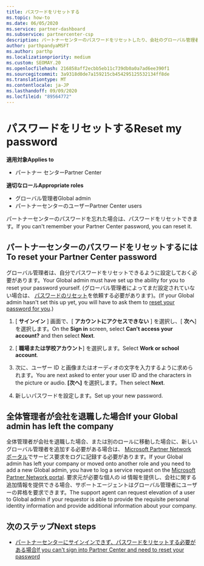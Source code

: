 ```yaml
---
title: パスワードをリセットする
ms.topic: how-to
ms.date: 06/05/2020
ms.service: partner-dashboard
ms.subservice: partnercenter-csp
description: パートナーセンターのパスワードをリセットしたり、会社のグローバル管理者から支援を受けたりする方法について説明します。また、新しいパートナーセンターのグローバル管理者を追加する方法についても説明します。
author: parthpandyaMSFT
ms.author: parthp
ms.localizationpriority: medium
ms.custom: SEOMAY.20
ms.openlocfilehash: 216858aff2ecbb5eb11c739db0a0a7ad6ee390f1
ms.sourcegitcommit: 3a9318d0de7a159215cb454295125532134ff8de
ms.translationtype: MT
ms.contentlocale: ja-JP
ms.lasthandoff: 09/09/2020
ms.locfileid: "89564772"
---
```

# <a name="reset-my-password"></a><span data-ttu-id="73b71-103">パスワードをリセットする</span><span class="sxs-lookup"><span data-stu-id="73b71-103">Reset my password</span></span>

<span data-ttu-id="73b71-104">**適用対象**</span><span class="sxs-lookup"><span data-stu-id="73b71-104">**Applies to**</span></span>

- <span data-ttu-id="73b71-105">パートナー センター</span><span class="sxs-lookup"><span data-stu-id="73b71-105">Partner Center</span></span>
 
<span data-ttu-id="73b71-106">**適切なロール**</span><span class="sxs-lookup"><span data-stu-id="73b71-106">**Appropriate roles**</span></span>

- <span data-ttu-id="73b71-107">グローバル管理者</span><span class="sxs-lookup"><span data-stu-id="73b71-107">Global admin</span></span>
- <span data-ttu-id="73b71-108">パートナーセンターのユーザー</span><span class="sxs-lookup"><span data-stu-id="73b71-108">Partner Center users</span></span>


<span data-ttu-id="73b71-109">パートナーセンターのパスワードを忘れた場合は、パスワードをリセットできます。</span><span class="sxs-lookup"><span data-stu-id="73b71-109">If you can't remember your Partner Center password, you can reset it.</span></span>

## <a name="to-reset-your-partner-center-password"></a><span data-ttu-id="73b71-110">パートナーセンターのパスワードをリセットするには</span><span class="sxs-lookup"><span data-stu-id="73b71-110">To reset your Partner Center password</span></span>

<span data-ttu-id="73b71-111">グローバル管理者は、自分でパスワードをリセットできるように設定しておく必要があります。</span><span class="sxs-lookup"><span data-stu-id="73b71-111">Your Global admin must have set up the ability for you to reset your password yourself.</span></span> <span data-ttu-id="73b71-112">(グローバル管理者によってまだ設定されていない場合は、 [パスワードのリセット](reset-a-user-password.md)を依頼する必要があります)。</span><span class="sxs-lookup"><span data-stu-id="73b71-112">(If your Global admin hasn't set this up yet, you will have to ask them to [reset your password for you](reset-a-user-password.md).)</span></span>

1. <span data-ttu-id="73b71-113">[ **サインイン** ] 画面で、[ **アカウントにアクセスできない** ] を選択し、[ **次へ**] を選択します。</span><span class="sxs-lookup"><span data-stu-id="73b71-113">On the **Sign in** screen, select **Can't access your account?** and then select **Next**.</span></span>

2. <span data-ttu-id="73b71-114">[ **職場または学校アカウント**] を選択します。</span><span class="sxs-lookup"><span data-stu-id="73b71-114">Select **Work or school account**.</span></span>

3. <span data-ttu-id="73b71-115">次に、ユーザー ID と画像またはオーディオの文字を入力するように求められます。</span><span class="sxs-lookup"><span data-stu-id="73b71-115">You are next asked to enter your user ID and the characters in the picture or audio.</span></span> <span data-ttu-id="73b71-116">**[次へ]** を選択します。</span><span class="sxs-lookup"><span data-stu-id="73b71-116">Then select **Next**.</span></span>

4. <span data-ttu-id="73b71-117">新しいパスワードを設定します。</span><span class="sxs-lookup"><span data-stu-id="73b71-117">Set up your new password.</span></span>

## <a name="if-your-global-admin-has-left-the-company"></a><span data-ttu-id="73b71-118">全体管理者が会社を退職した場合</span><span class="sxs-lookup"><span data-stu-id="73b71-118">If your Global admin has left the company</span></span>

<span data-ttu-id="73b71-119">全体管理者が会社を退職した場合、または別のロールに移動した場合に、新しいグローバル管理者を追加する必要がある場合は、 [Microsoft Partner Network ポータル](https://partner.microsoft.com/commercial#/)でサービス要求をログに記録する必要があります。</span><span class="sxs-lookup"><span data-stu-id="73b71-119">If your Global admin has left your company or moved onto another role and you need to add a new Global admin, you have to log a service request on the [Microsoft Partner Network portal](https://partner.microsoft.com/commercial#/).</span></span> <span data-ttu-id="73b71-120">要求元が必要な個人の id 情報を提供し、会社に関する追加情報を提供できる場合、サポートエージェントはグローバル管理者にユーザーの昇格を要求できます。</span><span class="sxs-lookup"><span data-stu-id="73b71-120">The support agent can request elevation of a user to Global admin if your requestor is able to provide the requisite personal identity information and provide additional information about your company.</span></span> 

## <a name="next-steps"></a><span data-ttu-id="73b71-121">次のステップ</span><span class="sxs-lookup"><span data-stu-id="73b71-121">Next steps</span></span>

- [<span data-ttu-id="73b71-122">パートナーセンターにサインインできず、パスワードをリセットする必要がある場合</span><span class="sxs-lookup"><span data-stu-id="73b71-122">If you can't sign into Partner Center and need to reset your password</span></span>](unable-to-sign-in.md)